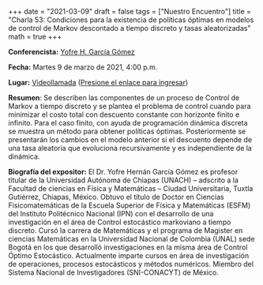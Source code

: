 +++
date      = "2021-03-09"
draft     = false
tags      = ["Nuestro Encuentro"]
title     = "Charla 53: Condiciones para la existencia de políticas óptimas en modelos de control de Markov descontado a tiempo discreto y tasas aleatorizadas"
math      = true
+++

**Conferencista:** [Yofre H. García Gómez](https://www.dgip.unach.mx/index.php/investigacion-1/sistema-nacional-de-investigadores/34-semblanzas-sni-sei/401-yofre-hernan-garcia-gomez)

**Fecha:** Martes 9 de marzo de 2021, 4:00 p.m.

**Lugar:** [Videollamada](https://meet.google.com/izy-pzig-pbf)  ([Presione el enlace para ingresar](https://meet.google.com/izy-pzig-pbf))

**Resumen**: Se describen las componentes de un proceso de Control de Markov a tiempo discreto y se plantea el problema de control cuando para minimizar el costo total con descuento constante con horizonte finito e infinito. Para el caso finito, con ayuda de programación dinámica discreta se muestra un método para obtener políticas óptimas. Posteriormente se presentarán los cambios en el modelo anterior si el descuento depende de una tasa aleatoria que evoluciona recursivamente y es independiente de la dinámica.

**Biografía del expositor:** El Dr. Yofre Hernán García Gómez es profesor titular de la Universidad Autónoma de Chiapas (UNACH) – adscrito a la Facultad de ciencias en Física y Matemáticas – Ciudad Universitaria, Tuxtla Gutiérrez, Chiapas, México. Obtuvo el título de Doctor en Ciencias Fisicomatemáticas de la Escuela Superior de Física y Matemáticas (ESFM) del Instituto Politécnico Nacional (IPN) con el desarrollo de una investigación en el área de Control estocástico markoviano a tiempo discreto. Cursó la carrera de Matemáticas y el programa de Magister en ciencias Matemáticas en la Universidad Nacional de Colombia (UNAL) sede Bogotá en los que desarrolló investigaciones en la misma área de Control Óptimo Estocástico. Actualmente imparte cursos en área de investigación de operaciones, procesos estocásticos y métodos numéricos. Miembro del Sistema Nacional de Investigadores (SNI-CONACYT) de México.
